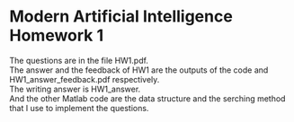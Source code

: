 # Modern Artificial Intelligence Homework 1
The questions are in the file HW1.pdf.  
The answer and the feedback of HW1 are the outputs of the code and HW1_answer_feedback.pdf respectively.  
The writing answer is HW1_answer.  
And the other Matlab code are the data structure and the serching method that I use to implement the questions.
